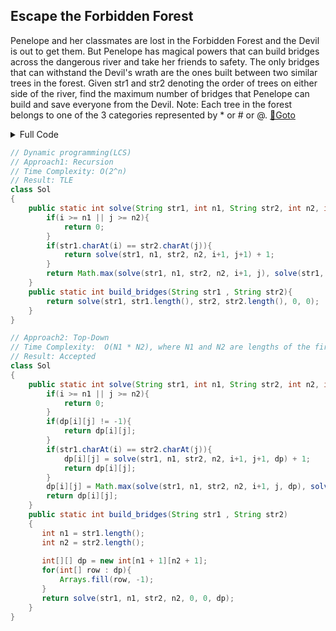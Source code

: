## Escape the Forbidden Forest
Penelope and her classmates are lost in the Forbidden Forest and the Devil is out to get them. But Penelope has magical powers that can build bridges across the dangerous river and take her friends to safety. The only bridges that can withstand the Devil's wrath are the ones built between two similar trees in the forest. 
Given str1 and str2 denoting the order of trees on either side of the river, find the maximum number of bridges that Penelope can build and save everyone from the Devil. 
Note: Each tree in the forest belongs to one of the 3 categories represented by * or # or @. [🔗Goto](https://practice.geeksforgeeks.org/problems/a4f19ea532cee502aabec77c07e0d0a45b76ecf9/1#) 

<details>
<summary>Full Code</summary>

```java

```
</details>

```java
// Dynamic programming(LCS)
// Approach1: Recursion
// Time Complexity: O(2^n)
// Result: TLE
class Sol
{
    public static int solve(String str1, int n1, String str2, int n2, int i, int j){
        if(i >= n1 || j >= n2){
            return 0;
        }
        if(str1.charAt(i) == str2.charAt(j)){
            return solve(str1, n1, str2, n2, i+1, j+1) + 1;
        }
        return Math.max(solve(str1, n1, str2, n2, i+1, j), solve(str1, n1, str2, n2, i, j+1));
    }
    public static int build_bridges(String str1 , String str2){
        return solve(str1, str1.length(), str2, str2.length(), 0, 0);
    }
}
```

```java
// Approach2: Top-Down
// Time Complexity:  O(N1 * N2), where N1 and N2 are lengths of the first and second string respectively. 
// Result: Accepted
class Sol
{
    public static int solve(String str1, int n1, String str2, int n2, int i, int j, int[][] dp){
        if(i >= n1 || j >= n2){
            return 0;
        }
        if(dp[i][j] != -1){
            return dp[i][j];
        }
        if(str1.charAt(i) == str2.charAt(j)){
            dp[i][j] = solve(str1, n1, str2, n2, i+1, j+1, dp) + 1;
            return dp[i][j];
        }
        dp[i][j] = Math.max(solve(str1, n1, str2, n2, i+1, j, dp), solve(str1, n1, str2, n2, i, j+1, dp));
        return dp[i][j];
    }
    public static int build_bridges(String str1 , String str2)
    {
       int n1 = str1.length();
       int n2 = str2.length();
       
       int[][] dp = new int[n1 + 1][n2 + 1];
       for(int[] row : dp){
           Arrays.fill(row, -1);
       }
       return solve(str1, n1, str2, n2, 0, 0, dp);
    }
}
```